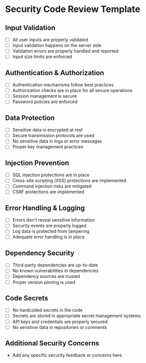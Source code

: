 # Security Code Review Template

## Input Validation
- [ ] All user inputs are properly validated
- [ ] Input validation happens on the server side
- [ ] Validation errors are properly handled and reported
- [ ] Input size limits are enforced

## Authentication & Authorization
- [ ] Authentication mechanisms follow best practices
- [ ] Authorization checks are in place for all secure operations
- [ ] Session management is secure
- [ ] Password policies are enforced

## Data Protection
- [ ] Sensitive data is encrypted at rest
- [ ] Secure transmission protocols are used
- [ ] No sensitive data in logs or error messages
- [ ] Proper key management practices

## Injection Prevention
- [ ] SQL injection protections are in place
- [ ] Cross-site scripting (XSS) protections are implemented
- [ ] Command injection risks are mitigated
- [ ] CSRF protections are implemented

## Error Handling & Logging
- [ ] Errors don't reveal sensitive information
- [ ] Security events are properly logged
- [ ] Log data is protected from tampering
- [ ] Adequate error handling is in place

## Dependency Security
- [ ] Third-party dependencies are up-to-date
- [ ] No known vulnerabilities in dependencies
- [ ] Dependency sources are trusted
- [ ] Proper version pinning is used

## Code Secrets
- [ ] No hardcoded secrets in the code
- [ ] Secrets are stored in appropriate secret management systems
- [ ] API keys and credentials are properly secured
- [ ] No sensitive data in repositories or comments

## Additional Security Concerns
- Add any specific security feedback or concerns here